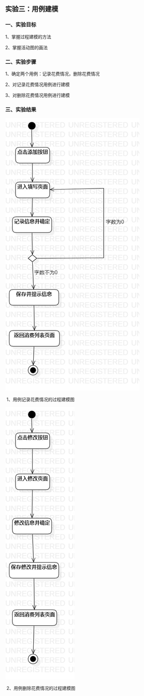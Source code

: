 ## 实验三：用例建模

### 一、实验目标

1、掌握过程建模的方法

2、掌握活动图的画法



### 二、实验步骤

1、确定两个用例：记录花费情况，删除花费情况

2、对记录花费情况用例进行建模

3、对删除花费情况用例进行建模



### 三、实验结果

![record](record.jpg)

​                            1、用例记录花费情况的过程建模图



![modify](modify.jpg)

​                             2、用例删除花费情况的过程建模图